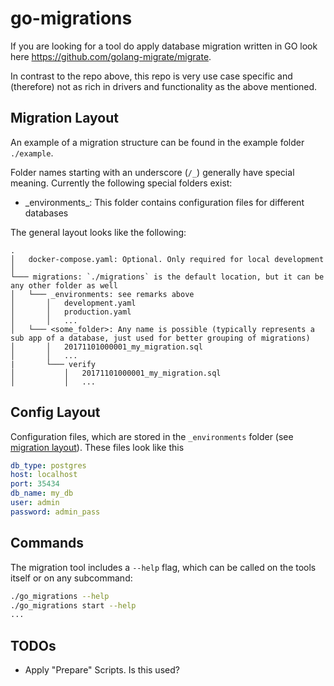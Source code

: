 # go-migrations

If you are looking for a tool do apply database migration written in GO look here
https://github.com/golang-migrate/migrate.

In contrast to the repo above, this repo is very use case specific and (therefore) not as rich in
drivers and functionality as the above mentioned.

## Migration Layout

An example of a migration structure can be found in the example folder `./example`.

Folder names starting with an underscore (`/_`) generally have special meaning.
Currently the following special folders exist:

- \_environments\_: This folder contains configuration files for different databases

The general layout looks like the following:

```
.
│   docker-compose.yaml: Optional. Only required for local development
│
└─── migrations: `./migrations` is the default location, but it can be any other folder as well
│   └─── _environments: see remarks above
│       │   development.yaml
│       │   production.yaml
│       │   ...
│   └─── <some_folder>: Any name is possible (typically represents a sub app of a database, just used for better grouping of migrations)
│       │   20171101000001_my_migration.sql
│       │   ...
|       └─── verify
│           │   20171101000001_my_migration.sql
│           │   ...
```

## Config Layout

Configuration files, which are stored in the `_environments` folder (see
[migration layout](#migration-layout)). These files look like this

```yaml
db_type: postgres
host: localhost
port: 35434
db_name: my_db
user: admin
password: admin_pass
```

## Commands

The migration tool includes a `--help` flag, which can be called on the tools itself or on any
subcommand:

```bash
./go_migrations --help
./go_migrations start --help
...
```

## TODOs

- Apply "Prepare" Scripts. Is this used?
